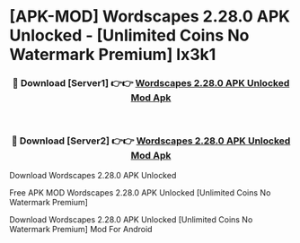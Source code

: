 # [APK-MOD] Wordscapes 2.28.0 APK Unlocked - [Unlimited Coins No Watermark Premium] lx3k1



<div align="center">
<h3>🔴 Download [Server1] 👉👉 <a href="https://momento.my/?title=Wordscapes_2.28.0_APK_Unlocked">Wordscapes 2.28.0 APK Unlocked Mod Apk</a></h3><br>

<h3>🔴 Download [Server2] 👉👉 <a href="https://momento.my/?title=Wordscapes_2.28.0_APK_Unlocked">Wordscapes 2.28.0 APK Unlocked Mod Apk</a></h3>
</div>



Download Wordscapes 2.28.0 APK Unlocked 

Free APK MOD Wordscapes 2.28.0 APK Unlocked [Unlimited Coins No Watermark Premium]

Download Wordscapes 2.28.0 APK Unlocked [Unlimited Coins No Watermark Premium] Mod For Android
